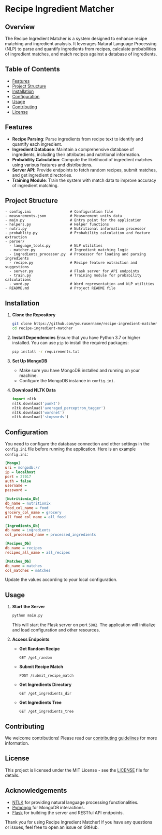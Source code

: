# Recipe Ingredient Matcher

## Overview
The Recipe Ingredient Matcher is a system designed to enhance recipe matching and ingredient analysis. It leverages Natural Language Processing (NLP) to parse and quantify ingredients from recipes, calculate probabilities of ingredient matches, and match recipes against a database of ingredients. 

## Table of Contents
- [Features](#features)
- [Project Structure](#project-structure)
- [Installation](#installation)
- [Configuration](#configuration)
- [Usage](#usage)
- [Contributing](#contributing)
- [License](#license)

## Features
- **Recipe Parsing**: Parse ingredients from recipe text to identify and quantify each ingredient.
- **Ingredient Database**: Maintain a comprehensive database of ingredients, including their attributes and nutritional information.
- **Probability Calculation**: Compute the likelihood of ingredient matches using various features and distributions.
- **Server API**: Provide endpoints to fetch random recipes, submit matches, and get ingredient directories.
- **Training Module**: Train the system with match data to improve accuracy of ingredient matching.

## Project Structure
```
- config.ini                  # Configuration file
- measurements.json           # Measurement units data
- main.py                     # Entry point for the application
- helpers.py                  # Helper functions
- nutri.py                    # Nutritional information processor
- probablity.py               # Probability calculation and feature extraction
- parser/                    
  - language_tools.py         # NLP utilities
  - matcher.py                # Ingredient matching logic
  - ingredients_processor.py  # Processor for loading and parsing ingredients
  - recipe.py                 # Recipe feature extraction and suggestions
  - server.py                 # Flask server for API endpoints
  - train.py                  # Training module for probability calculations
  - word.py                   # Word representation and NLP utilities
- README.md                   # Project README file
```

## Installation
1. **Clone the Repository**
   ```bash
   git clone https://github.com/yourusername/recipe-ingredient-matcher.git
   cd recipe-ingredient-matcher
   ```

2. **Install Dependencies**
   Ensure that you have Python 3.7 or higher installed. You can use `pip` to install the required packages:
   ```bash
   pip install -r requirements.txt
   ```

3. **Set Up MongoDB**
   - Make sure you have MongoDB installed and running on your machine.
   - Configure the MongoDB instance in `config.ini`.

4. **Download NLTK Data**
   ```python
   import nltk
   nltk.download('punkt')
   nltk.download('averaged_perceptron_tagger')
   nltk.download('wordnet')
   nltk.download('stopwords')
   ```

## Configuration
You need to configure the database connection and other settings in the `config.ini` file before running the application. Here is an example `config.ini`:
```ini
[Mongo]
uri = mongodb://
ip = localhost
port = 27017
auth = false
username = 
password = 

[Nutritionix_Db]
db_name = nutritionix
food_col_name = food
grocery_col_name = grocery
all_food_col_name = all_food

[Ingredients_Db]
db_name = ingredients
col_processed_name = processed_ingredients

[Recipes_Db]
db_name = recipes
recipes_all_name = all_recipes

[Matches_Db]
db_name = matches
col_matches = matches
```
Update the values according to your local configuration.

## Usage

1. **Start the Server**
   ```bash
   python main.py
   ```
   This will start the Flask server on port `5002`. The application will initialize and load configuration and other resources.

2. **Access Endpoints**
   - **Get Random Recipe**
     ```http
     GET /get_random
     ```
   - **Submit Recipe Match**
     ```http
     POST /submit_recipe_match
     ```
   - **Get Ingredients Directory**
     ```http
     GET /get_ingredients_dir
     ```
   - **Get Ingredients Tree**
     ```http
     GET /get_ingredients_tree
     ```

## Contributing
We welcome contributions! Please read our [contributing guidelines](CONTRIBUTING.md) for more information.

## License
This project is licensed under the MIT License - see the [LICENSE](LICENSE) file for details.

## Acknowledgements
- [NTLK](https://www.nltk.org/) for providing natural language processing functionalities.
- [Pymongo](https://pypi.org/project/pymongo/) for MongoDB interactions.
- [Flask](https://flask.palletsprojects.com/) for building the server and RESTful API endpoints.

Thank you for using Recipe Ingredient Matcher! If you have any questions or issues, feel free to open an issue on GitHub.

